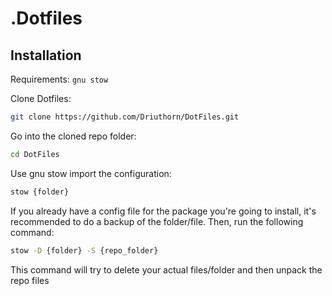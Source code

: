 # .Dotfiles

Installation
------------

Requirements: `gnu stow`

Clone Dotfiles:

```bash
git clone https://github.com/Driuthorn/DotFiles.git
```

Go into the cloned repo folder:

```bash
cd DotFiles
```
Use gnu stow import the configuration:

```bash
stow {folder}
```
If you already have a config file for the package you're going to install,
it's recommended to do a backup of the folder/file. Then, run the following command:

```bash
stow -D {folder} -S {repo_folder}
```

This command will try to delete your actual files/folder and then unpack the repo files
